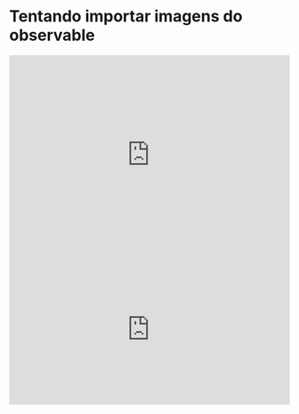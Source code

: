# Tentando importar imagens do observable

<iframe width="100%" height="357.90625" frameborder="0"
  src="https://observablehq.com/embed/@petrolau/vega-lite-api-exercicios-2022?cells=barChart"></iframe>
  
 <iframe width="100%" height="270" frameborder="0"
  src="https://observablehq.com/embed/@petrolau/vega-lite-api-exercicios-2022?cells=scatter"></iframe>
